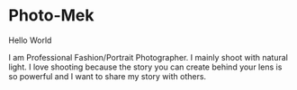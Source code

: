# Photo-Mek
Hello World


I am Professional Fashion/Portrait Photographer. I mainly shoot with natural light. I love shooting because the story you can create behind your lens is so powerful 
and I want to share my story with others.
